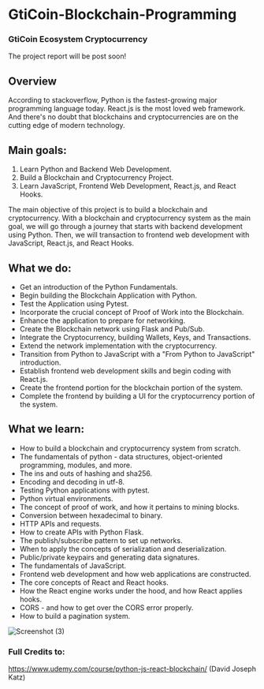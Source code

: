 # GtiCoin-Blockchain-Programming
### GtiCoin Ecosystem Cryptocurrency
 
 The project report will be post soon!

## Overview
According to stackoverflow, Python is the fastest-growing major programming language today. React.js is the most loved web framework. And there's no doubt that blockchains and cryptocurrencies are on the cutting edge of modern technology.

## Main goals:
1. Learn Python and Backend Web Development.
2. Build a Blockchain and Cryptocurrency Project.
3. Learn JavaScript, Frontend Web Development, React.js, and React Hooks.

The main objective of this project is to build a blockchain and cryptocurrency. With a blockchain and cryptocurrency system as the main goal, we will go through a journey that starts with backend development using Python. Then, we will transaction to frontend web development with JavaScript, React.js, and React Hooks.

## What we do:
- Get an introduction of the Python Fundamentals.
- Begin building the Blockchain Application with Python.
- Test the Application using Pytest.
- Incorporate the crucial concept of Proof of Work into the Blockchain.
- Enhance the application to prepare for networking.
- Create the Blockchain network using Flask and Pub/Sub.
- Integrate the Cryptocurrency, building Wallets, Keys, and Transactions.
- Extend the network implementation with the cryptocurrency.
- Transition from Python to JavaScript with a "From Python to JavaScript" introduction.
- Establish frontend web development skills and begin coding with React.js.
- Create the frontend portion for the blockchain portion of the system.
- Complete the frontend by building a UI for the cryptocurrency portion of the system.

## What we learn:
- How to build a blockchain and cryptocurrency system from scratch.
- The fundamentals of python - data structures, object-oriented programming, modules, and more.
- The ins and outs of hashing and sha256.
- Encoding and decoding in utf-8.
- Testing Python applications with pytest.
- Python virtual environments.
- The concept of proof of work, and how it pertains to mining blocks.
- Conversion between hexadecimal to binary.
- HTTP APIs and requests.
- How to create APIs with Python Flask.
- The publish/subscribe pattern to set up networks.
- When to apply the concepts of serialization and deserialization.
- Public/private keypairs and generating data signatures.
- The fundamentals of JavaScript.
- Frontend web development and how web applications are constructed.
- The core concepts of React and React hooks.
- How the React engine works under the hood, and how React applies hooks.
- CORS - and how to get over the CORS error properly.
- How to build a pagination system.

![Screenshot (3)](https://user-images.githubusercontent.com/51859550/131114254-e852a3c8-69e8-44d8-9877-f44a3ab74209.png)

### Full Credits to:
https://www.udemy.com/course/python-js-react-blockchain/ (David Joseph Katz)

